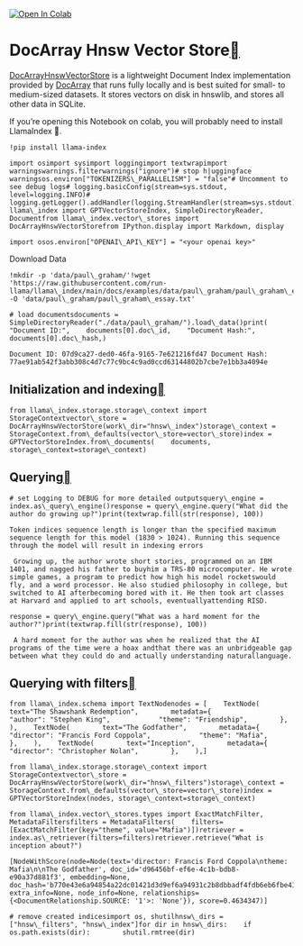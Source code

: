 [![Open In Colab](https://colab.research.google.com/assets/colab-badge.svg)](https://colab.research.google.com/github/run-llama/llama_index/blob/main/docs/examples/vector_stores/DocArrayHnswIndexDemo.ipynb)

DocArray Hnsw Vector Store[](#docarray-hnsw-vector-store "Permalink to this heading")
======================================================================================

[DocArrayHnswVectorStore](https://docs.docarray.org/user_guide/storing/index_hnswlib/) is a lightweight Document Index implementation provided by [DocArray](https://github.com/docarray/docarray) that runs fully locally and is best suited for small- to medium-sized datasets. It stores vectors on disk in hnswlib, and stores all other data in SQLite.

If you’re opening this Notebook on colab, you will probably need to install LlamaIndex 🦙.


```
!pip install llama-index
```

```
import osimport sysimport loggingimport textwrapimport warningswarnings.filterwarnings("ignore")# stop h|uggingface warningsos.environ["TOKENIZERS\_PARALLELISM"] = "false"# Uncomment to see debug logs# logging.basicConfig(stream=sys.stdout, level=logging.INFO)# logging.getLogger().addHandler(logging.StreamHandler(stream=sys.stdout))from llama\_index import GPTVectorStoreIndex, SimpleDirectoryReader, Documentfrom llama\_index.vector\_stores import DocArrayHnswVectorStorefrom IPython.display import Markdown, display
```

```
import osos.environ["OPENAI\_API\_KEY"] = "<your openai key>"
```
Download Data


```
!mkdir -p 'data/paul\_graham/'!wget 'https://raw.githubusercontent.com/run-llama/llama\_index/main/docs/examples/data/paul\_graham/paul\_graham\_essay.txt' -O 'data/paul\_graham/paul\_graham\_essay.txt'
```

```
# load documentsdocuments = SimpleDirectoryReader("./data/paul\_graham/").load\_data()print(    "Document ID:",    documents[0].doc\_id,    "Document Hash:",    documents[0].doc\_hash,)
```

```
Document ID: 07d9ca27-ded0-46fa-9165-7e621216fd47 Document Hash: 77ae91ab542f3abb308c4d7c77c9bc4c9ad0ccd63144802b7cbe7e1bb3a4094e
```
Initialization and indexing[](#initialization-and-indexing "Permalink to this heading")
----------------------------------------------------------------------------------------


```
from llama\_index.storage.storage\_context import StorageContextvector\_store = DocArrayHnswVectorStore(work\_dir="hnsw\_index")storage\_context = StorageContext.from\_defaults(vector\_store=vector\_store)index = GPTVectorStoreIndex.from\_documents(    documents, storage\_context=storage\_context)
```
Querying[](#querying "Permalink to this heading")
--------------------------------------------------


```
# set Logging to DEBUG for more detailed outputsquery\_engine = index.as\_query\_engine()response = query\_engine.query("What did the author do growing up?")print(textwrap.fill(str(response), 100))
```

```
Token indices sequence length is longer than the specified maximum sequence length for this model (1830 > 1024). Running this sequence through the model will result in indexing errors
```

```
 Growing up, the author wrote short stories, programmed on an IBM 1401, and nagged his father to buyhim a TRS-80 microcomputer. He wrote simple games, a program to predict how high his model rocketswould fly, and a word processor. He also studied philosophy in college, but switched to AI afterbecoming bored with it. He then took art classes at Harvard and applied to art schools, eventuallyattending RISD.
```

```
response = query\_engine.query("What was a hard moment for the author?")print(textwrap.fill(str(response), 100))
```

```
 A hard moment for the author was when he realized that the AI programs of the time were a hoax andthat there was an unbridgeable gap between what they could do and actually understanding naturallanguage.
```
Querying with filters[](#querying-with-filters "Permalink to this heading")
----------------------------------------------------------------------------


```
from llama\_index.schema import TextNodenodes = [    TextNode(        text="The Shawshank Redemption",        metadata={            "author": "Stephen King",            "theme": "Friendship",        },    ),    TextNode(        text="The Godfather",        metadata={            "director": "Francis Ford Coppola",            "theme": "Mafia",        },    ),    TextNode(        text="Inception",        metadata={            "director": "Christopher Nolan",        },    ),]
```

```
from llama\_index.storage.storage\_context import StorageContextvector\_store = DocArrayHnswVectorStore(work\_dir="hnsw\_filters")storage\_context = StorageContext.from\_defaults(vector\_store=vector\_store)index = GPTVectorStoreIndex(nodes, storage\_context=storage\_context)
```

```
from llama\_index.vector\_stores.types import ExactMatchFilter, MetadataFiltersfilters = MetadataFilters(    filters=[ExactMatchFilter(key="theme", value="Mafia")])retriever = index.as\_retriever(filters=filters)retriever.retrieve("What is inception about?")
```

```
[NodeWithScore(node=Node(text='director: Francis Ford Coppola\ntheme: Mafia\n\nThe Godfather', doc_id='d96456bf-ef6e-4c1b-bdb8-e90a37d881f3', embedding=None, doc_hash='b770e43e6a94854a22dc01421d3d9ef6a94931c2b8dbbadf4fdb6eb6fbe41010', extra_info=None, node_info=None, relationships={<DocumentRelationship.SOURCE: '1'>: 'None'}), score=0.4634347)]
```

```
# remove created indicesimport os, shutilhnsw\_dirs = ["hnsw\_filters", "hnsw\_index"]for dir in hnsw\_dirs:    if os.path.exists(dir):        shutil.rmtree(dir)
```
